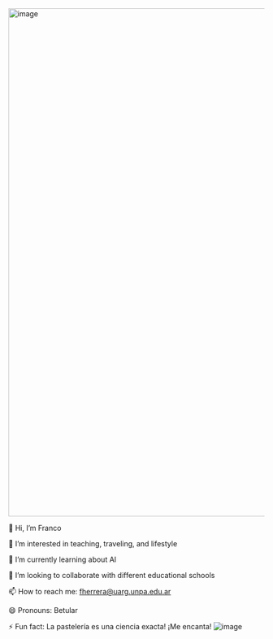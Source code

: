 <img width="1000" alt="image" src="https://github.com/fherreraprog/fherreraprog/assets/136825860/b3ae3a96-bd62-4ee6-bb0b-9a161e880978">





👋 Hi, I’m Franco

👀 I’m interested in teaching, traveling, and lifestyle

🌱 I’m currently learning about AI

💞️ I’m looking to collaborate with different educational schools

📫 How to reach me: fherrera@uarg.unpa.edu.ar

😄 Pronouns: Betular

⚡ Fun fact: La pastelería es una ciencia exacta! ¡Me encanta!  ![image](https://github.com/fherreraprog/fherreraprog/assets/136825860/43110652-078b-4742-92b2-bd71b3f97e6e)


<!---
fherreraprog/fherreraprog is a ✨ special ✨ repository because its `README.md` (this file) appears on your GitHub profile.
You can click the Preview link to take a look at your changes.
--->
